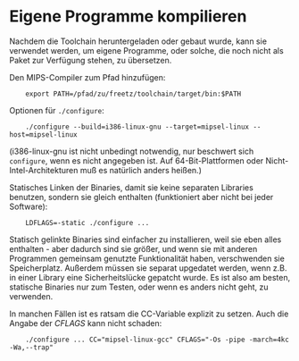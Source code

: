 # Eigene Programme kompilieren

Nachdem die Toolchain heruntergeladen oder gebaut wurde, kann sie
verwendet werden, um eigene Programme, oder solche, die noch nicht als
Paket zur Verfügung stehen, zu übersetzen.

Den MIPS-Compiler zum Pfad hinzufügen:

```
	export PATH=/pfad/zu/freetz/toolchain/target/bin:$PATH
```

Optionen für `./configure`:

```
	./configure --build=i386-linux-gnu --target=mipsel-linux --host=mipsel-linux
```

(i386-linux-gnu ist nicht unbedingt notwendig, nur beschwert sich
`configure`, wenn es nicht angegeben ist. Auf 64-Bit-Plattformen oder
Nicht-Intel-Architekturen muß es natürlich anders heißen.)

Statisches Linken der Binaries, damit sie keine separaten Libraries
benutzen, sondern sie gleich enthalten (funktioniert aber nicht bei
jeder Software):

```
	LDFLAGS=-static ./configure ...
```

Statisch gelinkte Binaries sind einfacher zu installieren, weil sie eben
alles enthalten - aber dadurch sind sie größer, und wenn sie mit anderen
Programmen gemeinsam genutzte Funktionalität haben, verschwenden sie
Speicherplatz. Außerdem müssen sie separat upgedatet werden, wenn z.B.
in einer Library eine Sicherheitslücke gepatcht wurde. Es ist also am
besten, statische Binaries nur zum Testen, oder wenn es anders nicht
geht, zu verwenden.

In manchen Fällen ist es ratsam die CC-Variable explizit zu setzen. Auch
die Angabe der *CFLAGS* kann nicht schaden:

```
	./configure ... CC="mipsel-linux-gcc" CFLAGS="-Os -pipe -march=4kc -Wa,--trap"
```


